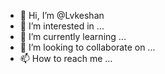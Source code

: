 - 👋 Hi, I’m @Lvkeshan
- 👀 I’m interested in ...
- 🌱 I’m currently learning ...
- 💞️ I’m looking to collaborate on ...
- 📫 How to reach me ...

<!---
Lvkeshan/Lvkeshan is a ✨ special ✨ repository because its `README.md` (this file) appears on your GitHub profile.
You can click the Preview link to take a look at your changes.
--->

